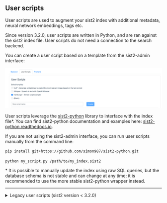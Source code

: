 ## User scripts

User scripts are used to augment your sist2 index with additional metadata, neural network embeddings, tags etc.


Since version 3.2.0, user scripts are written in Python, and are ran against the sist2 index file. User scripts do not 
need a connection to the search backend.

You can create a user script based on a template from the sist2-admin interface:

![sist2-admin-scripts](sist2-admin-scripts.png)

User scripts leverage the [sist2-python](https://github.com/simon987/sist2-python) library to interface with the
index file*. You can find sist2-python documentation and examples
here: [sist2-python.readthedocs.io](https://sist2-python.readthedocs.io/).

If you are not using the sist2-admin interface, you can run user scripts manually from the command line:

```
pip install git+https://github.com/simon987/sist2-python.git

python my_script.py /path/to/my_index.sist2
```

\* It is possible to manually update the index using raw SQL queries, but the database schema is not stable and
can change at any time; it is recommended to use the more stable sist2-python wrapper instead.

<hr>

<details>
  <summary>Legacy user scripts (sist2 version < 3.2.0)</summary>

During the `index` step, you can use the `--script-file <script>` option to
modify documents or add user tags. This option is mainly used to
implement automatic tagging based on file attributes.

The scripting language used
([Painless Scripting Language](https://www.elastic.co/guide/en/elasticsearch/painless/7.4/index.html))
is very similar to Java, but you should be able to create user scripts
without programming experience at all if you're somewhat familiar with
regex.

This is the base structure of the documents we're working with:

```json
{
  "_id": "e171405c-fdb5-4feb-bb32-82637bc32084",
  "_index": "sist2",
  "_type": "_doc",
  "_source": {
    "index": "206b3050-e821-421a-891d-12fcf6c2db0d",
    "mime": "application/json",
    "size": 1799,
    "mtime": 1545443685,
    "extension": "md",
    "name": "README",
    "path": "sist2/scripting",
    "content": "..."
  }
}
```

**Example script**

This script checks if the `genre` attribute exists, if it does
it adds the `genre.<genre>` tag.

```Java
ArrayList tags = ctx._source.tag = new ArrayList();

if (ctx._source?.genre != null) {
    tags.add("genre." + ctx._source.genre.toLowerCase());
}
```

You can use `.` to create a hierarchical tag tree:

![scripting/genre_example](genre_example.png)

To use regular expressions, you need to add this line in `/etc/elasticsearch/elasticsearch.yml`

```yaml
script.painless.regex.enabled: true
```

Or, if you're using docker add `-e "script.painless.regex.enabled=true"`

**Tag color**

You can specify the color for an individual tag by appending an
hexadecimal color code (`#RRGGBBAA`) to the tag name.

### Examples

If `(20XX)` is in the file name, add the `year.<year>` tag:

```Java
ArrayList tags = ctx._source.tag = new ArrayList();

Matcher m = /[\(\.+](20[0-9]{2})[\)\.+]/.matcher(ctx._source.name);
if (m.find()) {
    tags.add("year." + m.group(1));
}
```

Use default *Calibre* folder structure to infer author.

```Java
ArrayList tags = ctx._source.tag = new ArrayList();

// We expect the book path to look like this:
//  /path/to/Calibre Library/Author/Title/Title - Author.pdf

if (ctx._source.name.contains("-") && ctx._source.extension == "pdf") {
    String[] names = ctx._source.name.splitOnToken('-');
    tags.add("author." + names[1].strip());
}
```

If the file matches a specific pattern `AAAA-000 fName1 lName1, <fName2 lName2>...`, add the `actress.<actress>` and
`studio.<studio>` tag:

```Java
ArrayList tags = ctx._source.tag = new ArrayList();

Matcher m = /([A-Z]{4})-[0-9]{3} (.*)/.matcher(ctx._source.name);
if (m.find()) {
    tags.add("studio." + m.group(1));

    // Take the matched group (.*), and add a tag for
    //  each name, separated by comma
    for (String name : m.group(2).splitOnToken(',')) {
        tags.add("actress." + name);
    }
}
```

Set the name of the last folder (`/path/to/<studio>/file.mp4`) to `studio.<studio>` tag

```Java
ArrayList tags = ctx._source.tag = new ArrayList();

if (ctx._source.path != "") {
    String[] names = ctx._source.path.splitOnToken('/');
    tags.add("studio." + names[names.length-1]);
}
```

Parse `EXIF:F Number` tag

```Java
if (ctx._source?.exif_fnumber != null) {
    String[] values = ctx._source.exif_fnumber.splitOnToken(' ');
    String aperture = String.valueOf(Float.parseFloat(values[0]) / Float.parseFloat(values[1]));
    if (aperture == "NaN") {
        aperture = "0,0";
    }
    tags.add("Aperture.f/" + aperture.replace(".", ","));
}
```

Display year and months from `EXIF:DateTime` tag

```Java
if (ctx._source?.exif_datetime != null) {
    SimpleDateFormat parser = new SimpleDateFormat("yyyy:MM:dd HH:mm:ss");
    Date date = parser.parse(ctx._source.exif_datetime);

    SimpleDateFormat yp = new SimpleDateFormat("yyyy");
    SimpleDateFormat mp = new SimpleDateFormat("MMMMMMMMM");

    String year = yp.format(date);
    String month = mp.format(date);

    tags.add("Month." + month);
    tags.add("Year." + year);
}

```

</details>

